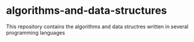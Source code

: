 # algorithms-and-data-structures
This repository contains the algorithms and data structres written in several programming languages
